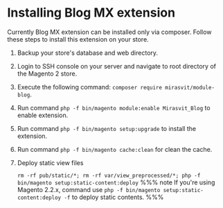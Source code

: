 # Installing Blog MX extension

Currently Blog MX extension can be installed only via composer. Follow these steps to install this extension on your store.

1. Backup your store's database and web directory.
1. Login to SSH console on your server and navigate to root directory of the Magento 2 store.
1. Execute the following command: ``composer require mirasvit/module-blog``.
1. Run command ``php -f bin/magento module:enable Mirasvit_Blog`` to enable extension.
1. Run command ``php -f bin/magento setup:upgrade`` to install the extension.
1. Run command `php -f bin/magento cache:clean` for clean the cache.
1. Deploy static view files

    `rm -rf pub/static/*; rm -rf var/view_preprocessed/*; php -f bin/magento setup:static-content:deploy`
    %%% note
    If you're using Magento 2.2.x, command use ```php -f bin/magento setup:static-content:deploy -f``` to deploy static contents.
    %%%

